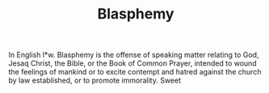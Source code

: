---
title: Blasphemy
letter: B
permalink: "/definitions/blasphemy.html"
body: In English l*w. Blasphemy is the offense of speaking matter relating to God,
  Jesaq Christ, the Bible, or the Book of Common Prayer, intended to wound the feelings
  of mankind or to excite contempt and hatred against the church by law established,
  or to promote immorality. Sweet
published_at: '2018-07-07'
source: Black's Law Dictionary
layout: post
---
